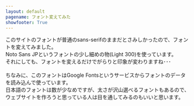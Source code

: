 ```yaml
---
layout: default
pagename: フォント変えてみた
showfooter: True
---
```

このサイトのフォントが普通のsans-serifのままだとさみしかったので、フォントを変えてみました。<br>
Noto Sans JPというフォントの少し細めの物(Light 300)を使っています。<br>
それにしても、フォントを変えるだけでがらりと印象が変わりますね･･･<br><br>
ちなみに、このフォントはGoogle Fontsというサービスからフォントのデータを読み込んで使っています。<br>
日本語のフォントは数が少なめですが、太さが沢山選べるフォントもあるので、ウェブサイトを作ろうと思っている人は目を通してみるのもいいと思います。